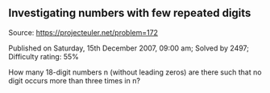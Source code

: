 Investigating numbers with few repeated digits
----------------------------------------------

Source: https://projecteuler.net/problem=172

Published on Saturday, 15th December 2007, 09:00 am; Solved by 2497;
Difficulty rating: 55%

How many 18-digit numbers n (without leading zeros) are there such that
no digit occurs more than three times in n?
